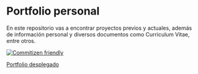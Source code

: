 # Portfolio personal

En este repositorio vas a encontrar proyectos previos y actuales, además de información personal y diversos documentos como Curriculum Vitae, entre otros.

[![Commitizen friendly](https://img.shields.io/badge/commitizen-friendly-brightgreen.svg)](http://commitizen.github.io/cz-cli/)

[Portfolio desplegado](https://dariokozicki.github.io/portfolio/)

